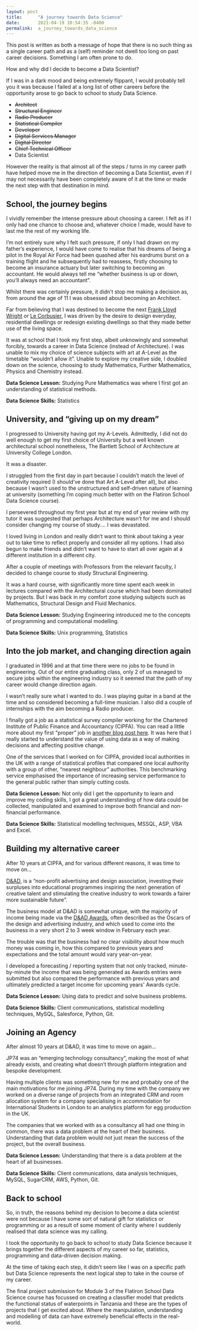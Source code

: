 ```yaml
---
layout: post
title:      "A journey towards Data Science"
date:       2021-04-19 10:54:35 -0400
permalink:  a_journey_towards_data_science
---
```



This post is written as both a message of hope that there is no such thing as a single career path and as a (self) reminder not dwell too long on past career decisions.  Something I am often prone to do.

How and why did I decide to become a Data Scientist? 

If I was in a dark mood and being extremely flippant, I would probably tell you it was because I failed at a long list of other careers before the opportunity arose to go back to school to study Data Science.

* ~~Architect~~
* ~~Structural Engineer~~
* ~~Radio Producer~~
* ~~Statistical Compiler~~
* ~~Developer~~
* ~~Digital Services Manager~~
* ~~Digital Director~~
* ~~Chief Technical Officer~~
* Data Scientist

However the reality is that almost all of the steps / turns in my career path have helped move me in the direction of becoming a Data Scientist, even if I may not necessarily have been completely aware of it at the time or made the next step with that destination in mind.

## School, the journey begins

I vividly remember the intense pressure about choosing a career.  I felt as if I only had one chance to choose and, whatever choice I made, would have to last me the rest of my working life.   

I’m not entirely sure why I felt such pressure, if only I had drawn on my father’s experience, I would have come to realise that his dreams of being a pilot in the Royal Air Force had been quashed after his eardrums burst on a training flight and he subsequently had to reassess, firstly choosing to become an insurance actuary but later switching to becoming an accountant.  He would always tell me “whether business is up or down, you’ll always need an accountant”.

Whilst there was certainly pressure, it didn’t stop me making a decision as, from around the age of 11 I was obsessed about becoming an Architect.

Far from believing that I was destined to become the next [Frank Lloyd Wright](https://en.wikipedia.org/wiki/Frank_Lloyd_Wright) or [Le Corbusier](https://en.wikipedia.org/wiki/Le_Corbusier), I was driven by the desire to design everyday, residential dwellings or redesign existing dwellings so that they made better use of the living space.

It was at school that I took my first step, albeit unknowingly and somewhat forcibly, towards a career in Data Science (instead of Architecture).  I was unable to mix my choice of science subjects with art at A-Level as the timetable “wouldn’t allow it”.  Unable to explore my creative side, I doubled down on the science, choosing to study Mathematics, Further Mathematics, Physics and Chemistry instead.

**Data Science Lesson:**
Studying Pure Mathematics was where I first got an understanding of statistical methods.

**Data Science Skills:**
Statistics

## University, and “giving up on my dream”

I progressed to University having got my A-Levels. Admittedly, I did not do well enough to get my first choice of University but a well known architectural school nonetheless, The Bartlett School of Architecture at University College London.  

It was a disaster. 

I struggled from the first day in part because I couldn’t match the level of creativity required (I should’ve done that Art A-Level after all), but also because I wasn’t used to the unstructured and self-driven nature of learning at university (something I’m coping much better with on the Flatiron School Data Science course).

I persevered throughout my first year but at my end of year review with my tutor it was suggested that perhaps Architecture wasn’t for me and I should consider changing my course of study…. I was devastated.

I loved living in London and really didn’t want to think about taking a year out to take time to reflect properly and consider all my options.  I had also begun to make friends and didn’t want to have to start all over again at a different institution in a different city.  

After a couple of meetings with Professors from the relevant faculty, I decided to change course to study Structural Engineering.

It was a hard course, with significantly more time spent each week in lectures compared with the Architectural course which had been dominated by projects. But I was back in my comfort zone studying subjects such as Mathematics, Structural Design and Fluid Mechanics.


**Data Science Lesson:**
Studying Engineering introduced me to the concepts of programming and computational modelling.

**Data Science Skills:**
Unix programming, Statistics


## Into the job market, and changing direction again

I graduated in 1996 and at that time there were no jobs to be found in engineering.  Out of our entire graduating class, only 2 of us managed to secure jobs within the engineering industry so it seemed that the path of my career would change direction again.

I wasn’t really sure what I wanted to do.  I was playing guitar in a band at the time and so considered becoming a full-time musician. I also did a couple of internships with the aim becoming a Radio producer.

I finally got a job as a statistical survey compiler working for the Chartered Institute of Public Finance and Accountancy (CIPFA). You can read a little more about my first “proper” job in [another blog post here](https://toopster.github.io/it_s_always_important_to_eyeball_your_data). It was here that I really started to understand the value of using data as a way of making decisions and affecting positive change.  

One of the services that I worked on for CIPFA, provided local authorities in the UK with a range of statistical profiles that compared one local authority with a group of other, “nearest neighbour” authorities.  This benchmarking service emphasised the importance of increasing service performance to the general public rather than simply cutting costs. 

**Data Science Lesson:**
Not only did I get the opportunity to learn and improve my coding skills, I got a great understanding of how data could be collected, manipulated and examined to improve both financial and non-financial performance.

**Data Science Skills:**
Statistical modelling techniques, MSSQL, ASP, VBA and Excel.


## Building my alternative career

After 10 years at CIPFA, and for various different reasons, it was time to move on...

[D&AD](https://www.dandad.org/), is a “non-profit advertising and design association, investing their surpluses into educational programmes inspiring the next generation of creative talent and stimulating the creative industry to work towards a fairer more sustainable future”.

The business model at D&AD is somewhat unique, with the majority of income being made via the [D&AD Awards](https://www.dandad.org/en/d-ad-awards/), often described as the Oscars of the design and advertising industry, and which used to come into the business in a very short 2 to 3 week window in February each year.  

The trouble was that the business had no clear visibility about how much money was coming in, how this compared to previous years and expectations and the total amount would vary year-on-year.  

I developed a forecasting / reporting system that not only tracked, minute-by-minute the income that was being generated as Awards entries were submitted but also compared the performance with previous years and ultimately predicted a target income for upcoming years' Awards cycle. 

**Data Science Lesson:**
Using data to predict and solve business problems.

**Data Science Skills:**
Client communications, statistical modelling techniques, MySQL, Salesforce, Python, Git.

## Joining an Agency
After almost 10 years at D&AD, it was time to move on again…

JP74 was an “emerging technology consultancy”, making the most of what already exists, and creating what doesn’t through platform integration and bespoke development.

Having multiple clients was something new for me and probably one of the main motivations for me joining JP74.  During my time with the company we worked on a diverse range of projects from an integrated CRM and room allocation system for a company specialising in accommodation for International Students in London to an analytics platform for egg production in the UK.

The companies that we worked with as a consultancy all had one thing in common, there was a data problem at the heart of their business.  Understanding that data problem would not just mean the success of the project, but the overall business.

**Data Science Lesson:**
Understanding that there is a data problem at the heart of all businesses.

**Data Science Skills:**
Client communications, data analysis techniques, MySQL, SugarCRM, AWS, Python, Git.

## Back to school

So, in truth, the reasons behind my decision to become a data scientist were not because I have some sort of natural gift for statistics or programming or as a result of some moment of clarity where I suddenly realised that data science was my calling. 

I took the opportunity to go back to school to study Data Science because it brings together the different aspects of my career so far, statistics, programming and data-driven decision making.

At the time of taking each step, it didn’t seem like I was on a specific path but Data Science represents the next logical step to take in the course of my career.

The final project submission for Module 3 of the Flatiron School Data Science course has focussed on creating a classifier model that predicts the functional status of waterpoints in Tanzania and these are the types of projects that I get excited about.  Where the manipulation, understanding and modelling of data can have extremely beneficial effects in the real-world.



